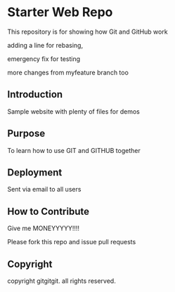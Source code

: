 # Starter Web Repo

This repository is for showing how Git and GitHub work

adding a line for rebasing,

emergency fix for testing

more changes from myfeature branch too

## Introduction

Sample website with plenty of files for demos

## Purpose

To learn how to use GIT and GITHUB together

## Deployment

Sent via email to all users

## How to Contribute

Give me MONEYYYYY!!!!

Please fork this repo and issue pull requests

## Copyright

copyright gitgitgit. all rights reserved.